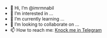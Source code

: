 - 👋 Hi, I’m @imrmnabil
- 👀 I’m interested in ...
- 🌱 I’m currently learning ...
- 💞️ I’m looking to collaborate on ...
- 📫 How to reach me: [Knock me in Telegram](https://t.me/nabilofearth)

<!---
imrmnabil/imrmnabil is a ✨ special ✨ repository because its `README.md` (this file) appears on your GitHub profile.
You can click the Preview link to take a look at your changes.
--->

